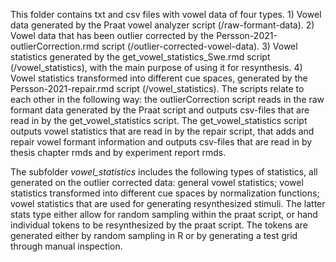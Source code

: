 This folder contains txt and csv files with vowel data of four types. 1) Vowel data generated by the Praat vowel analyzer script (/raw-formant-data). 2) Vowel data that has been outlier corrected by the Persson-2021-outlierCorrection.rmd script (/outlier-corrected-vowel-data). 3) Vowel statistics generated by the get_vowel_statistics_Swe.rmd script (/vowel_statistics), with the main purpose of using it for resynthesis. 4) Vowel statistics transformed into different cue spaces, generated by the Persson-2021-repair.rmd script (/vowel_statistics).
The scripts relate to each other in the following way: the outlierCorrection script reads in the raw formant data generated by the Praat script and outputs csv-files that are read in by the get_vowel_statistics script. The get_vowel_statistics script outputs vowel statistics that are read in by the repair script, that adds and repair vowel formant information and outputs csv-files that are read in by thesis chapter rmds and by experiment report rmds.

The subfolder *vowel_statistics* includes the following types of statistics, all generated on the outlier corrected data: general vowel statistics; vowel statistics transformed into different cue spaces by normalization functions; vowel statistics that are used for generating resynthesized stimuli. The latter stats type either allow for random sampling within the praat script, or hand individual tokens to be resynthesized by the praat script. The tokens are generated either by random sampling in R or by generating a test grid through manual inspection.
